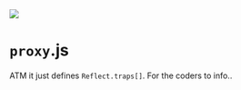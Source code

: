 <img src="https://kekse.biz/github.php?draw&text=`Proxy`&override=github:v4" />

# `proxy`.js
ATM it just defines `Reflect.traps[]`. For the coders to info..

